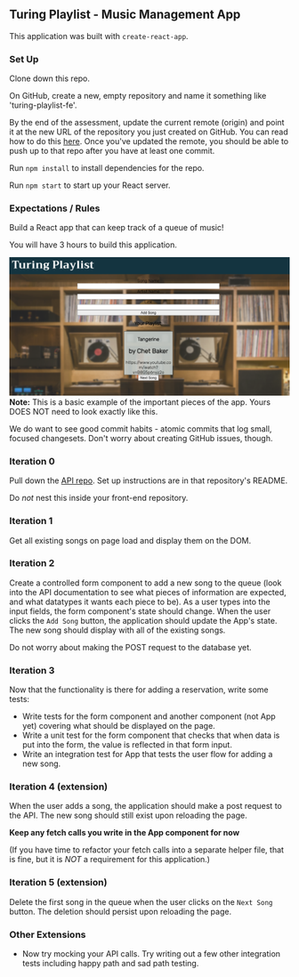 ## Turing Playlist - Music Management App

This application was built with `create-react-app`.

### Set Up

Clone down this repo.

On GitHub, create a new, empty repository and name it something like 'turing-playlist-fe'.

By the end of the assessment, update the current remote (origin) and point it at the new URL of the repository you just created on GitHub. You can read how to do this [here](https://help.github.com/en/articles/changing-a-remotes-url). Once you've updated the remote, you should be able to push up to that repo after you have at least one commit.

Run `npm install` to install dependencies for the repo.

Run `npm start` to start up your React server.

### Expectations / Rules

Build a React app that can keep track of a queue of music!

You will have 3 hours to build this application.

![turing-playlist-screenshot](./src/assets/example-app.png)
**Note:** This is a basic example of the important pieces of the app. Yours DOES NOT need to look exactly like this.

We do want to see good commit habits - atomic commits that log small, focused changesets. Don't worry about creating GitHub issues, though.

### Iteration 0

Pull down the [API repo](https://github.com/turingschool-examples/turing-playlist-api). Set up instructions are in that repository's README.

Do *not* nest this inside your front-end repository.

### Iteration 1

Get all existing songs on page load and display them on the DOM.

### Iteration 2

Create a controlled form component to add a new song to the queue (look into the API documentation to see what pieces of information are expected, and what datatypes it wants each piece to be). As a user types into the input fields, the form component's state should change.  When the user clicks the `Add Song` button, the application should update the App's state.  The new song should display with all of the existing songs. 

Do not worry about making the POST request to the database yet.

### Iteration 3

Now that the functionality is there for adding a reservation, write some tests:
* Write tests for the form component and another component (not App yet) covering what should be displayed on the page.
* Write a unit test for the form component that checks that when data is put into the form, the value is reflected in that form input.
* Write an integration test for App that tests the user flow for adding a new song.

### Iteration 4 (extension)

When the user adds a song, the application should make a post request to the API. The new song should still exist upon reloading the page.

**Keep any fetch calls you write in the App component for now**

(If you have time to refactor your fetch calls into a separate helper file, that is fine, but it is *NOT* a requirement for this application.)

### Iteration 5 (extension)

Delete the first song in the queue when the user clicks on the `Next Song` button.  The deletion should persist upon reloading the page.

### Other Extensions

* Now try mocking your API calls. Try writing out a few other integration tests including happy path and sad path testing.
